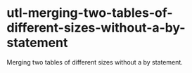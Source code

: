 # utl-merging-two-tables-of-different-sizes-without-a-by-statement
Merging two tables of different sizes without a by statement.
